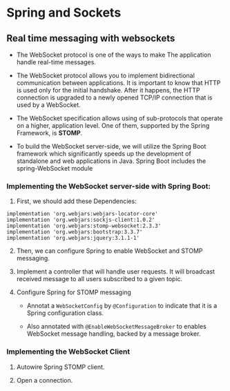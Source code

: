# Spring and Sockets

## Real time messaging with websockets

* The WebSocket protocol is one of the ways to make The application handle real-time messages.

* The WebSocket protocol allows you to implement bidirectional communication between applications. It is important to know that HTTP is used only for the initial handshake. After it happens, the HTTP connection is upgraded to a newly opened TCP/IP connection that is used by a WebSocket.

* The WebSocket specification allows using of sub-protocols that operate on a higher, application level. One of them, supported by the Spring Framework, is **STOMP**.

* To build the WebSocket server-side, we will utilize the Spring Boot framework which significantly speeds up the development of standalone and web applications in Java. Spring Boot includes the spring-WebSocket module

### Implementing the WebSocket server-side with Spring Boot:

1. First, we should add these Dependencies:

```
implementation 'org.webjars:webjars-locator-core'
implementation 'org.webjars:sockjs-client:1.0.2'
implementation 'org.webjars:stomp-websocket:2.3.3'
implementation 'org.webjars:bootstrap:3.3.7'
implementation 'org.webjars:jquery:3.1.1-1'
```
2. Then, we can configure Spring to enable WebSocket and STOMP messaging.

3. Implement a controller that will handle user requests. It will broadcast received message to all users subscribed to a given topic.

4. Configure Spring for STOMP messaging
   
    * Annotat a `WebSocketConfig` by `@Configuration` to indicate that it is a Spring configuration class.

    * Also annotated with `@EnableWebSocketMessageBroker` to enables WebSocket message handling, backed by a message broker. 

### Implementing the WebSocket Client

1. Autowire Spring STOMP client.

2. Open a connection.
